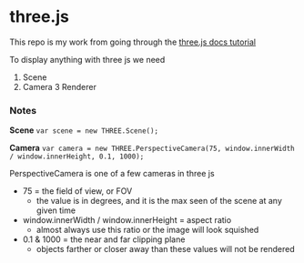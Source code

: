 # three.js 

This repo is my work from going through the [three.js docs tutorial](httptheejs.org/docs/#manual/en/introduction/Creating-a-scene)

To display anything with three js we need
  1. Scene
  2. Camera
  3 Renderer

### Notes
**Scene**
`var scene = new THREE.Scene();`

**Camera**
`var camera = new THREE.PerspectiveCamera(75, window.innerWidth / window.innerHeight, 0.1, 1000);`

PerspectiveCamera is one of a few cameras in three js
  * 75 = the field of view, or FOV
    * the value is in degrees, and it is the max seen of the scene at any given time
  * window.innerWidth / window.innerHeight = aspect ratio
    * almost always use this ratio or the image will look squished
  * 0.1 & 1000 = the near and far clipping plane
    * objects farther or closer away than these values will not be rendered 

  